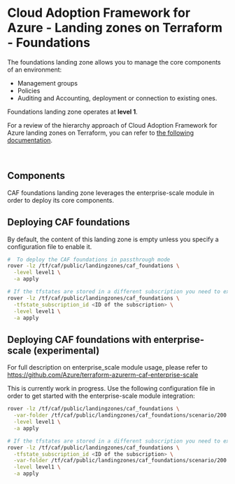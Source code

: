 # Cloud Adoption Framework for Azure - Landing zones on Terraform - Foundations

The foundations landing zone allows you to manage the core components of an environment:

* Management groups
* Policies
* Auditing and Accounting, deployment or connection to existing ones.

Foundations landing zone operates at **level 1**.

For a review of the hierarchy approach of Cloud Adoption Framework for Azure landing zones on Terraform, you can refer to [the following documentation](../../documentation/code_architecture/hierarchy.md).

</BR>

## Components

CAF foundations landing zone leverages the enterprise-scale module in order to deploy its core components.

## Deploying CAF foundations

By default, the content of this landing zone is empty unless you specify a configuration file to enable it.

```bash
#  To deploy the CAF foundations in passthrough mode
rover -lz /tf/caf/public/landingzones/caf_foundations \
  -level level1 \
  -a apply

# If the tfstates are stored in a different subscription you need to execute the following command
rover -lz /tf/caf/public/landingzones/caf_foundations \
  -tfstate_subscription_id <ID of the subscription> \
  -level level1 \
  -a apply
```

## Deploying CAF foundations with enterprise-scale (experimental)

For full description on enterprise_scale module usage, please refer to https://github.com/Azure/terraform-azurerm-caf-enterprise-scale

This is currently work in progress.
Use the following configuration file in order to get started with the enterprise-scale module integration:

```bash
rover -lz /tf/caf/public/landingzones/caf_foundations \
  -var-folder /tf/caf/public/landingzones/caf_foundations/scenario/200 \
  -level level1 \
  -a apply

# If the tfstates are stored in a different subscription you need to execute the following command
rover -lz /tf/caf/public/landingzones/caf_foundations \
  -tfstate_subscription_id <ID of the subscription> \
  -var-folder /tf/caf/public/landingzones/caf_foundations/scenario/200 \
  -level level1 \
  -a apply
```
